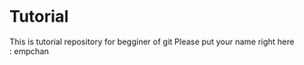 # Tutorial
This is tutorial repository for begginer of git
Please put your name right here : empchan